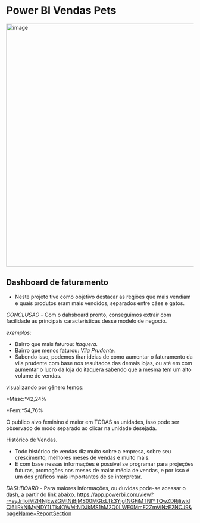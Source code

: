 # Power BI Vendas Pets

<img width="653" alt="image" src="https://user-images.githubusercontent.com/103518697/188472242-502acf2f-d9ba-422f-ba8e-119b81c78fa3.png">


## Dashboard de faturamento 

- Neste projeto tive como objetivo destacar as regiões que mais vendiam e quais produtos eram mais vendidos,
separados entre cães e gatos.


*CONCLUSAO* - Com o dahsboard pronto, conseguimos extrair com facilidade as principais caracteristicas desse modelo de  negocio.

*exemplos:* 
- Bairro que mais faturou: *Itaquera.*
- Bairro que menos faturou: *Vila Prudente.* 
- Sabendo isso, podemos tirar ideias de como aumentar o faturamento da vila prudente com base nos resultados das demais lojas, 
ou até em com aumentar o lucro da loja do itaquera sabendo que a mesma tem um alto volume de vendas.

visualizando por gênero
temos: 

*Masc:*42,24%

*Fem:*54,76%

O publico alvo feminino é maior em TODAS as unidades, isso pode ser observado de modo separado ao clicar na unidade desejada.


Histórico de Vendas.
- Todo histórico de vendas diz muito sobre a empresa, sobre seu crescimento, melhores meses de vendas e muito mais.
- E com base nessas informações é possível se programar para projeções futuras, promoções nos meses de maior média de vendas,
e por isso é um dos gráficos mais importantes de se interpretar.


*DASHBOARD* - Para maiores informações, ou duvidas pode-se acessar o dash, a partir do link abaixo.
https://app.powerbi.com/view?r=eyJrIjoiM2I4NjEwZGMtNjBjMS00MGIxLTk3YjgtNGFiMTNlYTQwZDRjIiwidCI6IjRkNjMyNDY1LTk4OWMtNDJkMS1hM2Q0LWE0MmE2ZmVjNzE2NCJ9&pageName=ReportSection

